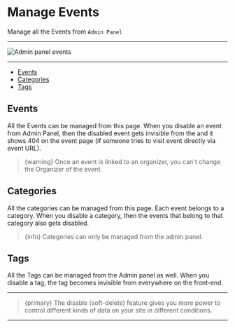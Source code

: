 # Manage Events

Manage all the Events from `Admin Panel`

---

![Admin panel events](/images/admin-panel-events.jpg "Admin panel events")

---

- [Events](#Events)
- [Categories](#Categories)
- [Tags](#Tags)


<a name="Events"></a>
## Events

All the Events can be managed from this page. When you disable an event from Admin Panel, then the disabled event gets invisible from the and it shows 404 on the event page (if someone tries to visit event directly via event URL). 

> {warning} Once an event is linked to an organizer, you can't change the Organizer of the event.


<a name="Categories"></a>
## Categories

All the categories can be managed from this page. Each event belongs to a category. When you disable a category, then the events that belong to that category also gets disabled. 

> {info} Categories can only be managed from the admin panel.


<a name="Tags"></a>
## Tags

All the Tags can be managed from the Admin panel as well. When you disable a tag, the tag becomes invisible from everywhere on the front-end.

---

>{primary} The disable (soft-delete) feature gives you more power to control different kinds of data on your site in different conditions.

---